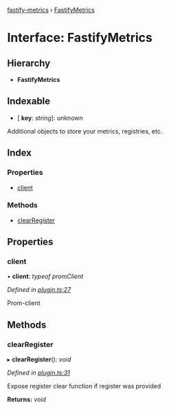 [fastify-metrics](../README.md) › [FastifyMetrics](fastifymetrics.md)

# Interface: FastifyMetrics

## Hierarchy

* **FastifyMetrics**

## Indexable

* \[ **key**: *string*\]: unknown

Additional objects to store your metrics, registries, etc.

## Index

### Properties

* [client](fastifymetrics.md#client)

### Methods

* [clearRegister](fastifymetrics.md#clearregister)

## Properties

###  client

• **client**: *typeof promClient*

*Defined in [plugin.ts:27](https://github.com/SkeLLLa/fastify-metrics/blob/2cbd68f/src/plugin.ts#L27)*

Prom-client

## Methods

###  clearRegister

▸ **clearRegister**(): *void*

*Defined in [plugin.ts:31](https://github.com/SkeLLLa/fastify-metrics/blob/2cbd68f/src/plugin.ts#L31)*

Expose register clear function if register was provided

**Returns:** *void*
